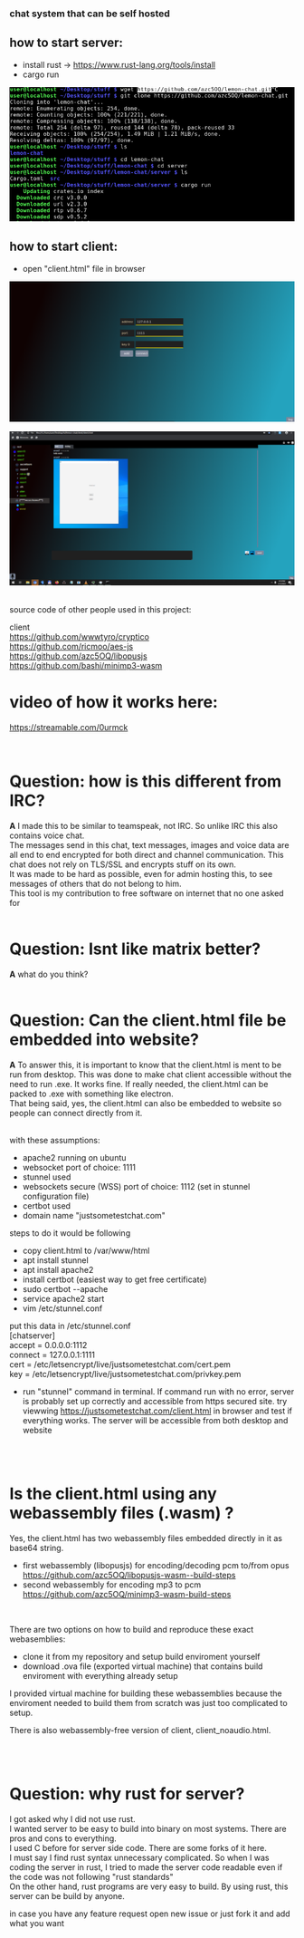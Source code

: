 ### chat system that can be self hosted

## how to start server:
- install rust -> https://www.rust-lang.org/tools/install
- cargo run

![](https://raw.githubusercontent.com/azc5OQ/lemon-chat/master/client/other/pic3.png)



## how to start client:
- open "client.html" file in browser


![](https://raw.githubusercontent.com/azc5OQ/lemon-chat/master/client/other/pic2.png)


![](https://raw.githubusercontent.com/azc5OQ/lemon-chat/master/client/other/test1.PNG)



<br>
source code of other people used in this project:

client
<br>
https://github.com/wwwtyro/cryptico
<br>
https://github.com/ricmoo/aes-js
<br>
https://github.com/azc5OQ/libopusjs
<br>
https://github.com/bashi/minimp3-wasm

# video of how it works here:
https://streamable.com/0urmck

<br>

# Question: how is this different from IRC?

<b>A</b>
I made this to be similar to teamspeak, not IRC. So unlike IRC this also contains voice chat.</br>
The messages send in this chat, text messages, images and voice data are all end to end encrypted for both direct and channel communication. This chat does not rely on TLS/SSL and encrypts stuff on its own. <br>
It was made to be hard as possible, even for admin hosting this, to see messages of others that do not belong to him. </br>
This tool is my contribution to free software on internet that no one asked for </br>
<br>

# Question: Isnt like matrix better?
<b>A</b> what do you think?
<br>
<br>

# Question: Can the client.html file be embedded into website?
<b>A</b>
To answer this, it is important to know that the client.html is ment to be run from desktop. This was done to make chat client accessible without the need to run .exe.
It works fine. If really needed, the client.html can be packed to .exe with something like electron. <br>
That being said, yes, the client.html can also be embedded to website so people can connect directly from it. <br />
<br />

with these assumptions: <br />
- apache2 running on ubuntu <br />
- websocket port of choice: 1111 <br />
- stunnel used<br />
- websockets secure (WSS) port of choice: 1112 (set in stunnel configuration file) <br />
- certbot used <br />
- domain name "justsometestchat.com"<br />

steps to do it would be following
- copy client.html to /var/www/html <br />
- apt install stunnel<br />
- apt install apache2<br />
- install certbot (easiest way to get free certificate)<br />
- sudo certbot --apache<br />
- service apache2 start <br />
- vim /etc/stunnel.conf<br />

put this data in /etc/stunnel.conf<br />
[chatserver]<br />
accept = 0.0.0.0:1112 <br />
connect = 127.0.0.1:1111<br />
cert = /etc/letsencrypt/live/justsometestchat.com/cert.pem<br />
key = /etc/letsencrypt/live/justsometestchat.com/privkey.pem<br />


- run "stunnel" command in terminal. If command run with no error, server is probably set up correctly and accessible from https secured site.
  try viewwing https://justsometestchat.com/client.html in browser and test if everything works. The server will be accessible from both desktop and website <br />

<br />
<br />

# Is the client.html using any webassembly files (.wasm) ?
Yes, the client.html has two webassembly files embedded directly in it as base64 string.  <br />
- first webassembly (libopusjs) for encoding/decoding pcm to/from opus <br />
https://github.com/azc5OQ/libopusjs-wasm--build-steps <br />
- second webassembly for encoding mp3 to pcm <br />
https://github.com/azc5OQ/minimp3-wasm-build-steps <br />

<br>

There are two options on how to build and reproduce these exact webasemblies: <br />
- clone it from my repository and setup build enviroment yourself
- download .ova file (exported virtual machine) that contains build enviroment with everything already setup

I provided virtual machine for building these webassemblies because the enviroment needed to build them from scratch was just too complicated to setup.

There is also webassembly-free version of client, client_noaudio.html.

<br />
<br />

# Question: why rust for server?
I got asked why I did not use rust. <br />
I wanted server to be easy to build into binary on most systems. There are pros and cons to everything. <br />
I used C before for server side code. There are some forks of it here. <br />
I must say I find rust syntax unnecessary complicated. So when I was coding the server in rust, I tried to made the server code readable even if the code was not following "rust standards" <br />
On the other hand, rust programs are very easy to build. By using rust, this server can be build by anyone. <br />


in case you have any feature request open new issue or just fork it and add what you want
